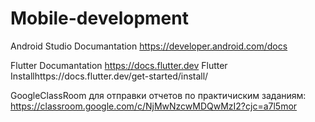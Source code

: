 # Mobile-development

Android Studio Documantation  https://developer.android.com/docs 

Flutter Documantation   https://docs.flutter.dev
Flutter Installhttps://docs.flutter.dev/get-started/install/

GoogleClassRoom для отправки отчетов по практичиским заданиям:
https://classroom.google.com/c/NjMwNzcwMDQwMzI2?cjc=a7l5mor 
